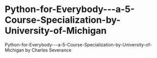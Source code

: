 # Python-for-Everybody---a-5-Course-Specialization-by-University-of-Michigan
Python-for-Everybody---a-5-Course-Specialization-by-University-of-Michigan by Charles Severance
